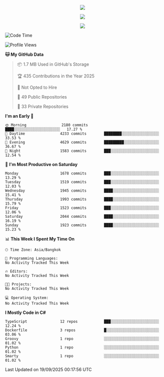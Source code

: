 <p align="center">
  <a href="say-hi.gif"> 
    <img align="center" src="say-hi.gif"/>
  </a>
</p>
<p align="center">
  <a href="https://github.com/htthinh1999">
    <img align="center" src="https://github-readme-stats-kappa-pink.vercel.app/api?username=htthinh1999&show_icons=true&count_private=true&theme=dracula"/>
  </a>
</p>
<p align="center">
  <a href="https://github.com/htthinh1999">
    <img src="https://github-readme-stats-kappa-pink.vercel.app/api/top-langs/?username=htthinh1999&layout=compact&langs_count=6&count_private=true&hide=tsql,hlsl,glsl,shaderlab&theme=dracula"/>
  </a>
</p>

<!--START_SECTION:waka-->
![Code Time](http://img.shields.io/badge/Code%20Time-0%20secs-blue)

![Profile Views](http://img.shields.io/badge/Profile%20Views-1-blue)

**🐱 My GitHub Data** 

> 📦 1.7 MB Used in GitHub's Storage 
 > 
> 🏆 435 Contributions in the Year 2025
 > 
> 🚫 Not Opted to Hire
 > 
> 📜 49 Public Repositories 
 > 
> 🔑 33 Private Repositories 
 > 
**I'm an Early 🐤** 

```text
🌞 Morning                2180 commits        ████░░░░░░░░░░░░░░░░░░░░░   17.27 % 
🌆 Daytime                4233 commits        ████████░░░░░░░░░░░░░░░░░   33.53 % 
🌃 Evening                4629 commits        █████████░░░░░░░░░░░░░░░░   36.67 % 
🌙 Night                  1583 commits        ███░░░░░░░░░░░░░░░░░░░░░░   12.54 % 
```
📅 **I'm Most Productive on Saturday** 

```text
Monday                   1678 commits        ███░░░░░░░░░░░░░░░░░░░░░░   13.29 % 
Tuesday                  1519 commits        ███░░░░░░░░░░░░░░░░░░░░░░   12.03 % 
Wednesday                1945 commits        ████░░░░░░░░░░░░░░░░░░░░░   15.41 % 
Thursday                 1993 commits        ████░░░░░░░░░░░░░░░░░░░░░   15.79 % 
Friday                   1523 commits        ███░░░░░░░░░░░░░░░░░░░░░░   12.06 % 
Saturday                 2044 commits        ████░░░░░░░░░░░░░░░░░░░░░   16.19 % 
Sunday                   1923 commits        ████░░░░░░░░░░░░░░░░░░░░░   15.23 % 
```


📊 **This Week I Spent My Time On** 

```text
🕑︎ Time Zone: Asia/Bangkok

💬 Programming Languages: 
No Activity Tracked This Week

🔥 Editors: 
No Activity Tracked This Week

🐱‍💻 Projects: 
No Activity Tracked This Week

💻 Operating System: 
No Activity Tracked This Week
```

**I Mostly Code in C#** 

```text
TypeScript               12 repos            ███░░░░░░░░░░░░░░░░░░░░░░   12.24 % 
Dockerfile               3 repos             █░░░░░░░░░░░░░░░░░░░░░░░░   03.06 % 
Groovy                   1 repo              ░░░░░░░░░░░░░░░░░░░░░░░░░   01.02 % 
Python                   1 repo              ░░░░░░░░░░░░░░░░░░░░░░░░░   01.02 % 
Smarty                   1 repo              ░░░░░░░░░░░░░░░░░░░░░░░░░   01.02 % 
```




 Last Updated on 19/09/2025 00:17:56 UTC
<!--END_SECTION:waka-->
